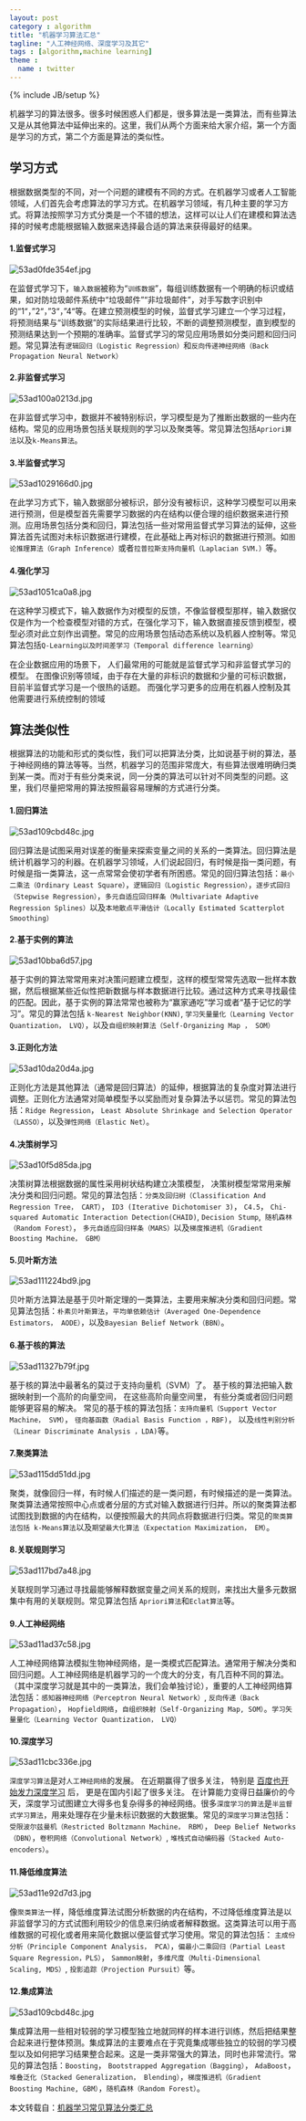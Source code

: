 ```yaml
---
layout: post
category : algorithm
title: "机器学习算法汇总"
tagline: "人工神经网络、深度学习及其它"
tags : [algorithm,machine learning]
theme :
  name : twitter
---
```

{% include JB/setup %}

机器学习的算法很多。很多时候困惑人们都是，很多算法是一类算法，而有些算法又是从其他算法中延伸出来的。这里，我们从两个方面来给大家介绍，第一个方面是学习的方式，第二个方面是算法的类似性。

## 学习方式

根据数据类型的不同，对一个问题的建模有不同的方式。在机器学习或者人工智能领域，人们首先会考虑算法的学习方式。在机器学习领域，有几种主要的学习方式。将算法按照学习方式分类是一个不错的想法，这样可以让人们在建模和算法选择的时候考虑能根据输入数据来选择最合适的算法来获得最好的结果。

#### 1.监督式学习

![53ad0fde354ef.jpg](/assets/images/algorithm/53ad0fde354ef.jpg)

在监督式学习下，`输入数据`被称为“`训练数据`”，每组训练数据有一个明确的标识或结果，如对防垃圾邮件系统中“垃圾邮件”“非垃圾邮件”，对手写数字识别中的“1“，”2“，”3“，”4“等。在建立预测模型的时候，监督式学习建立一个学习过程，将预测结果与“训练数据”的实际结果进行比较，不断的调整预测模型，直到模型的预测结果达到一个预期的准确率。监督式学习的常见应用场景如分类问题和回归问题。常见算法有`逻辑回归（Logistic Regression）`和`反向传递神经网络（Back Propagation Neural Network）`

#### 2.非监督式学习
![53ad100a0213d.jpg](/assets/images/algorithm/53ad100a0213d.jpg)

在非监督式学习中，数据并不被特别标识，学习模型是为了推断出数据的一些内在结构。常见的应用场景包括关联规则的学习以及聚类等。常见算法包括`Apriori算法`以及`k-Means算法`。 

#### 3.半监督式学习

![53ad1029166d0.jpg](/assets/images/algorithm/53ad1029166d0.jpg)

在此学习方式下，输入数据部分被标识，部分没有被标识，这种学习模型可以用来进行预测，但是模型首先需要学习数据的内在结构以便合理的组织数据来进行预测。应用场景包括分类和回归，算法包括一些对常用监督式学习算法的延伸，这些算法首先试图对未标识数据进行建模，在此基础上再对标识的数据进行预测。如`图论推理算法（Graph Inference）`或者`拉普拉斯支持向量机（Laplacian SVM.）`等。 

#### 4.强化学习

![53ad1051ca0a8.jpg](/assets/images/algorithm/53ad1051ca0a8.jpg)

在这种学习模式下，输入数据作为对模型的反馈，不像监督模型那样，输入数据仅仅是作为一个检查模型对错的方式，在强化学习下，输入数据直接反馈到模型，模型必须对此立刻作出调整。常见的应用场景包括动态系统以及机器人控制等。常见算法包括`Q-Learning以及时间差学习（Temporal difference learning）`

在企业数据应用的场景下， 人们最常用的可能就是监督式学习和非监督式学习的模型。 在图像识别等领域，由于存在大量的非标识的数据和少量的可标识数据， 目前半监督式学习是一个很热的话题。 而强化学习更多的应用在机器人控制及其他需要进行系统控制的领域



## 算法类似性

根据算法的功能和形式的类似性，我们可以把算法分类，比如说基于树的算法，基于神经网络的算法等等。当然，机器学习的范围非常庞大，有些算法很难明确归类到某一类。而对于有些分类来说，同一分类的算法可以针对不同类型的问题。这里，我们尽量把常用的算法按照最容易理解的方式进行分类。 

#### 1.回归算法

![53ad109cbd48c.jpg](/assets/images/algorithm/53ad109cbd48c.jpg)

回归算法是试图采用对误差的衡量来探索变量之间的关系的一类算法。回归算法是统计机器学习的利器。在机器学习领域，人们说起回归，有时候是指一类问题，有时候是指一类算法，这一点常常会使初学者有所困惑。常见的回归算法包括：`最小二乘法（Ordinary Least Square）`，`逻辑回归（Logistic Regression）`，`逐步式回归（Stepwise Regression）`，`多元自适应回归样条（Multivariate Adaptive Regression Splines）`以及`本地散点平滑估计（Locally Estimated Scatterplot Smoothing）`

#### 2.基于实例的算法

![53ad10bba6d57.jpg](/assets/images/algorithm/53ad10bba6d57.jpg)

基于实例的算法常常用来对决策问题建立模型，这样的模型常常先选取一批样本数据，然后根据某些近似性把新数据与样本数据进行比较。通过这种方式来寻找最佳的匹配。因此，基于实例的算法常常也被称为“赢家通吃”学习或者“基于记忆的学习”。常见的算法包括 `k-Nearest Neighbor(KNN)`, `学习矢量量化（Learning Vector Quantization， LVQ）`，以及`自组织映射算法（Self-Organizing Map ， SOM） `

#### 3.正则化方法

![53ad10da20d4a.jpg](/assets/images/algorithm/53ad10da20d4a.jpg)

正则化方法是其他算法（通常是回归算法）的延伸，根据算法的复杂度对算法进行调整。正则化方法通常对简单模型予以奖励而对复杂算法予以惩罚。常见的算法包括：`Ridge Regression`， `Least Absolute Shrinkage and Selection Operator（LASSO）`，以及`弹性网络（Elastic Net）`。 

#### 4.决策树学习

![53ad10f5d85da.jpg](/assets/images/algorithm/53ad10f5d85da.jpg)

决策树算法根据数据的属性采用树状结构建立决策模型， 决策树模型常常用来解决分类和回归问题。常见的算法包括：`分类及回归树（Classification And Regression Tree， CART）`， `ID3 (Iterative Dichotomiser 3)`， `C4.5`， `Chi-squared Automatic Interaction Detection(CHAID)`, `Decision Stump`,` 随机森林（Random Forest）`， `多元自适应回归样条（MARS）`以及`梯度推进机（Gradient Boosting Machine， GBM）`

#### 5.贝叶斯方法

![53ad111224bd9.jpg](/assets/images/algorithm/53ad111224bd9.jpg)

贝叶斯方法算法是基于贝叶斯定理的一类算法，主要用来解决分类和回归问题。常见算法包括：`朴素贝叶斯算法`，`平均单依赖估计（Averaged One-Dependence Estimators， AODE）`，以及`Bayesian Belief Network（BBN）`。 

#### 6.基于核的算法

![53ad11327b79f.jpg](/assets/images/algorithm/53ad11327b79f.jpg)

基于核的算法中最著名的莫过于支持向量机（SVM）了。 基于核的算法把输入数据映射到一个高阶的向量空间， 在这些高阶向量空间里， 有些分类或者回归问题能够更容易的解决。 常见的基于核的算法包括：`支持向量机（Support Vector Machine， SVM）`， `径向基函数（Radial Basis Function ，RBF)`， 以及`线性判别分析（Linear Discriminate Analysis ，LDA)`等。

#### 7.聚类算法

![53ad115dd51dd.jpg](/assets/images/algorithm/53ad115dd51dd.jpg)

聚类，就像回归一样，有时候人们描述的是一类问题，有时候描述的是一类算法。聚类算法通常按照中心点或者分层的方式对输入数据进行归并。所以的聚类算法都试图找到数据的内在结构，以便按照最大的共同点将数据进行归类。常见的`聚类算法包括 k-Means算法`以及`期望最大化算法（Expectation Maximization， EM）`。 

#### 8.关联规则学习

![53ad117bd7a48.jpg](/assets/images/algorithm/53ad117bd7a48.jpg)

关联规则学习通过寻找最能够解释数据变量之间关系的规则，来找出大量多元数据集中有用的关联规则。常见算法包括 `Apriori算法`和`Eclat算法`等。 

#### 9.人工神经网络

![53ad11ad37c58.jpg](/assets/images/algorithm/53ad11ad37c58.jpg)

人工神经网络算法模拟生物神经网络，是一类模式匹配算法。通常用于解决分类和回归问题。人工神经网络是机器学习的一个庞大的分支，有几百种不同的算法。（其中深度学习就是其中的一类算法，我们会单独讨论），重要的人工神经网络算法包括：`感知器神经网络（Perceptron Neural Network）`, `反向传递（Back Propagation）`， `Hopfield网络`，`自组织映射（Self-Organizing Map, SOM）`。`学习矢量量化（Learning Vector Quantization， LVQ） `

#### 10.深度学习

![53ad11cbc336e.jpg](/assets/images/algorithm/53ad11cbc336e.jpg)

`深度学习算法`是对`人工神经网络`的发展。 在近期赢得了很多关注， 特别是 [百度也开始发力深度学习](http://www.ctocio.com/ccnews/15615.html) 后， 更是在国内引起了很多关注。  在计算能力变得日益廉价的今天，深度学习试图建立大得多也复杂得多的神经网络。很多`深度学习的算法`是`半监督式学习算法`，用来处理存在少量未标识数据的大数据集。常见的`深度学习算法`包括：`受限波尔兹曼机（Restricted Boltzmann Machine， RBM）`， `Deep Belief Networks（DBN）`，`卷积网络（Convolutional Network）`, `堆栈式自动编码器（Stacked Auto-encoders）`。 

#### 11.降低维度算法

![53ad11e92d7d3.jpg](/assets/images/algorithm/53ad11e92d7d3.jpg)

像`聚类算法`一样，降低维度算法试图分析数据的内在结构，不过降低维度算法是以非监督学习的方式试图利用较少的信息来归纳或者解释数据。这类算法可以用于高维数据的可视化或者用来简化数据以便监督式学习使用。常见的算法包括： `主成份分析（Principle Component Analysis， PCA）`，`偏最小二乘回归（Partial Least Square Regression，PLS）`， `Sammon映射`，`多维尺度（Multi-Dimensional Scaling, MDS）`,  `投影追踪（Projection Pursuit）`等。 

#### 12.集成算法

![53ad109cbd48c.jpg](/assets/images/algorithm/53ad109cbd48c.jpg)

集成算法用一些相对较弱的学习模型独立地就同样的样本进行训练，然后把结果整合起来进行整体预测。集成算法的主要难点在于究竟集成哪些独立的较弱的学习模型以及如何把学习结果整合起来。这是一类非常强大的算法，同时也非常流行。常见的算法包括：`Boosting`， `Bootstrapped Aggregation（Bagging）`， `AdaBoost`，`堆叠泛化（Stacked Generalization， Blending）`，`梯度推进机（Gradient Boosting Machine, GBM）`，`随机森林（Random Forest）`。 

本文转载自：[机器学习常见算法分类汇总](http://www.ctocio.com/hotnews/15919.html)
